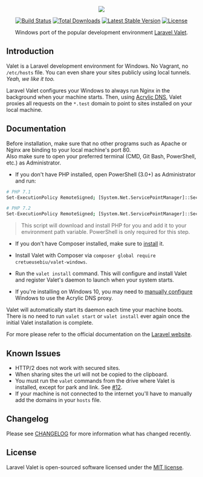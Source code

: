 <p align="center"><img src="https://laravel.com/assets/img/components/logo-valet.svg"></p>

<p align="center">
<a href="https://travis-ci.org/cretueusebiu/valet-windows"><img src="https://travis-ci.org/cretueusebiu/valet-windows.svg?branch=master" alt="Build Status"></a>
<a href="https://packagist.org/packages/cretueusebiu/valet-windows"><img src="https://poser.pugx.org/cretueusebiu/valet-windows/d/total.svg" alt="Total Downloads"></a>
<a href="https://packagist.org/packages/cretueusebiu/valet-windows"><img src="https://poser.pugx.org/cretueusebiu/valet-windows/v/stable.svg" alt="Latest Stable Version"></a>
<a href="https://packagist.org/packages/cretueusebiu/valet-windows"><img src="https://poser.pugx.org/cretueusebiu/valet-windows/license.svg" alt="License"></a>
</p>

<p align="center">Windows port of the popular development environment <a href="https://github.com/laravel/valet">Laravel Valet</a>.</p>

## Introduction

Valet is a Laravel development environment for Windows. No Vagrant, no `/etc/hosts` file. You can even share your sites publicly using local tunnels. _Yeah, we like it too._

Laravel Valet configures your Windows to always run Nginx in the background when your machine starts. Then, using [Acrylic DNS](http://mayakron.altervista.org/wikibase/show.php?id=AcrylicHome), Valet proxies all requests on the `*.test` domain to point to sites installed on your local machine.

## Documentation

Before installation, make sure that no other programs such as Apache or Nginx are binding to your local machine's port 80. <br> Also make sure to open your preferred terminal (CMD, Git Bash, PowerShell, etc.) as Administrator. 

- If you don't have PHP installed, open PowerShell (3.0+) as Administrator and run: 

```bash
# PHP 7.1
Set-ExecutionPolicy RemoteSigned; [System.Net.ServicePointManager]::SecurityProtocol = [System.Net.SecurityProtocolType]::Tls12; Invoke-WebRequest -Uri "https://github.com/cretueusebiu/valet-windows/raw/master/bin/php71.ps1" -OutFile $env:temp\php71.ps1; ."$env:temp\php71.ps1"

# PHP 7.2
Set-ExecutionPolicy RemoteSigned; [System.Net.ServicePointManager]::SecurityProtocol = [System.Net.SecurityProtocolType]::Tls12; Invoke-WebRequest -Uri "https://github.com/cretueusebiu/valet-windows/raw/master/bin/php72.ps1" -OutFile $env:temp\php72.ps1; ."$env:temp\php72.ps1"
```

> This script will download and install PHP for you and add it to your environment path variable. PowerShell is only required for this step.

- If you don't have Composer installed, make sure to [install](https://getcomposer.org/Composer-Setup.exe) it.

- Install Valet with Composer via `composer global require cretueusebiu/valet-windows`.

- Run the `valet install` command. This will configure and install Valet and register Valet's daemon to launch when your system starts.

- If you're installing on Windows 10, you may need to [manually configure](http://mayakron.altervista.org/wikibase/show.php?id=AcrylicWindows10Configuration) Windows to use the Acrylic DNS proxy.

Valet will automatically start its daemon each time your machine boots. There is no need to run `valet start` or `valet install` ever again once the initial Valet installation is complete.

For more please refer to the official documentation on the [Laravel website](https://laravel.com/docs/5.5/valet#serving-sites).

## Known Issues

- HTTP/2 does not work with secured sites.
- When sharing sites the url will not be copied to the clipboard.
- You must run the `valet` commands from the drive where Valet is installed, except for park and link. See [#12](https://github.com/cretueusebiu/valet-windows/issues/12#issuecomment-283111834).
- If your machine is not connected to the internet you'll have to manually add the domains in your `hosts` file.

## Changelog

Please see [CHANGELOG](CHANGELOG.md) for more information what has changed recently.

## License

Laravel Valet is open-sourced software licensed under the [MIT license](http://opensource.org/licenses/MIT).
